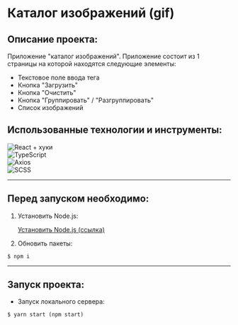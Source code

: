 # Каталог изображений (gif)

## Описание проекта:

Приложение "каталог изображений". Приложение состоит из 1 страницы на которой находятся следующие элементы:

- Текстовое поле ввода тега
- Кнопка "Загрузить"
- Кнопка "Очистить"
- Кнопка "Группировать" / "Разгруппировать"
- Список изображений

## Использованные технологии и инструменты:

![React + хуки](https://img.shields.io/badge/-React+хуки-282727?style=for-the-badge)
<br>![TypeScript](https://img.shields.io/badge/-TypeScript-282727?style=for-the-badge)
<br>![Axios](https://img.shields.io/badge/-Axios-282727?style=for-the-badge)
<br>![SCSS](https://img.shields.io/badge/-SCSS-282727?style=for-the-badge)

---

## Перед запуском необходимо:

1. Установить Node.js:

   [Установить Node.js (ссылка)](https://nodejs.org/en/)

2. Обновить пакеты:

```
$ npm i
```

---

## Запуск проекта:

- Запуск локального сервера:

```
$ yarn start (npm start)
```
